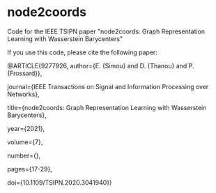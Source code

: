 # node2coords
Code for the IEEE TSIPN paper "node2coords: Graph Representation Learning with Wasserstein Barycenters"

If you use this code, please cite the following paper:

@ARTICLE{9277926,
  author={E. {Simou} and D. {Thanou} and P. {Frossard}},

  journal={IEEE Transactions on Signal and Information Processing over Networks}, 

  title={node2coords: Graph Representation Learning with Wasserstein Barycenters},
 
  year={2021},

  volume={7},

  number={},

  pages={17-29},

  doi={10.1109/TSIPN.2020.3041940}}